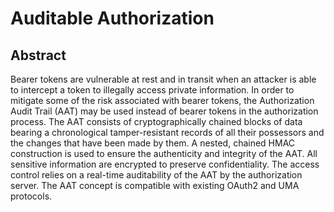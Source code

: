 # Auditable Authorization

## Abstract

Bearer tokens are vulnerable at rest and in transit when an attacker is able to intercept a token to illegally access private information. In order to mitigate some of the risk associated with bearer tokens, the Authorization Audit Trail (AAT) may be used instead of bearer tokens in the authorization process. The AAT consists of cryptographically chained blocks of data bearing a chronological tamper-resistant records of all their possessors and the changes that have been made by them. A nested, chained HMAC construction is used to ensure the authenticity and integrity of the AAT. All sensitive information are encrypted to preserve confidentiality. The access control relies on a real-time auditability of the AAT by the authorization server. The AAT concept is compatible with existing OAuth2 and UMA protocols.
